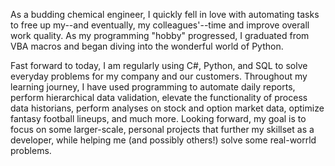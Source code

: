 As a budding chemical engineer, I quickly fell in love with automating tasks to free up my--and eventually, my colleagues'--time and improve overall work quality. As my programming "hobby" progressed, I graduated from VBA macros and began diving into the wonderful world of Python. 

Fast forward to today, I am regularly using C#, Python, and SQL to solve everyday problems for my company and our customers. Throughout my learning journey, I have used programming to automate daily reports, perform hierarchical data validation, elevate the functionality of process data historians, perform analyses on stock and option market data, optimize fantasy football lineups, and much more. Looking forward, my goal is to focus on some larger-scale, personal projects that further my skillset as a developer, while helping me (and possibly others!) solve some real-worrld problems.

